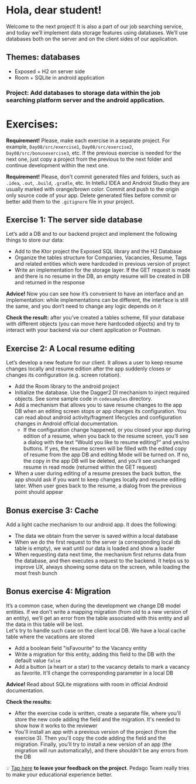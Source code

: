 # Hola, dear student!

Welcome to the next project! It is also a part of our job searching service, and today we’ll implement data storage features using databases. We’ll use databases both on the server and on the client sides of our application.

## Themes: databases
- Exposed + H2 on server side
- Room + SQLite in android application

### Project: Add databases to storage data within the job searching platform server and the android application.

# Exercises:

**Requirement!** Please, make each exercise in a separate project. For example, `Day08/src/exercise1`, `Day08/src/exercise2`, `Day08/src/bonusexercise3`, etc. If the previous exercise is needed for the next one, just copy a project from the previous to the next folder and continue development within the next one.

**Requirement!** Please, don't commit generated files and folders, such as `.idea`, `.out`, `.build`, `.gradle`, etc. In IntelliJ IDEA and Android Studio they are usually marked with orange/brown color. Commit and push to the origin only source code of your app. Delete generated files before commit or better add them to the `.gitignore` file in your project.

## Exercise 1: The server side database
Let’s add a DB and to our backend project and implement the following things to store our data:
- Add to the Ktor project the Exposed SQL library and the H2 Database
- Organize the tables structure for Companies, Vacancies, Resume, Tags and related entities which were hardcoded in previous version of project
- Write an implementation for the storage layer. If the GET request is made and there is no resume in the DB, an empty resume will be created in DB and returned in the response

**Advice!** Now you can see how it’s convenient to have an interface and an implementation: while implementations can be different, the interface is still the same, and you don’t need to change any logic depends on it
  
**Check the result:** after you’ve created a tables scheme, fill your database with different objects (you can move here hardcoded objects) and try to interact with your backend via our client application or Postman.

## Exercise 2: A Local resume editing
Let’s develop a new feature for our client. It allows a user to keep resume changes locally and resume edition after the app suddenly closes or changes its configuration (e.g. screen rotation).
- Add the Room library to the android project
- Initialize the database. Use the Dagger2 DI mechanism to inject required objects. See some sample code in `codesamples`  directory.
- Add a mechanism that allows you to save resume changes to the app DB when an editing screen stops or app changes its configuration. You can read about android activity/fragment lifecycles and configuration changes in Android official documentation.
  - If the configuration change happened, or you closed your app during edition of a resume, when you back to the resume screen, you’ll see a dialog with the text “Would you like to resume editing?” and yes/no buttons. If yes, the resume screen will be filled with the edited copy of resume from the app DB and editing Mode will be turned on. If no, the copy in the app DB will be deleted, and you’ll see unchanged resume in read mode (returned within the GET request)
- When a user during editing of a resume presses the back button, the app should ask if you want to keep changes locally and resume editing later. When user goes back to the resume, a dialog from the previous point should appear

## Bonus exercise 3: Cache
Add a light cache mechanism to our android app. It does the following:
- The data we obtain from the server is saved within a local database
- When we do the first request to the server (a corresponding local db table is empty), we wait until our data is loaded and show a loader
- When requesting data next time, the mechanism first returns data from the database, and then executes a request to the backend. It helps us to improve UX, always showing some data on the screen, while loading the most fresh bunch

## Bonus exercise 4: Migration
It’s a common case, when during the development we change DB model entities. If we don't write a mapping migration (from old to a new version of an entity), we’ll get an error from the table associated with this entity and all the data in this table will be lost.      
Let's try to handle such case on the client local DB. We have a local cache table where the vacations are stored
- Add a boolean field "isFavourite" to the Vacancy entity
- Write a migration for this entity, adding this field to the DB with the default value `false`
- Add a button (a heart or a star) to the vacancy details to mark a vacancy as favorite. It'll change the corresponding parameter in a local DB

**Advice!** Read about SQLite migrations with room in official Android documentation.

**Check the results:**
- After the exercise code is written, create a separate file, where you'll store the new code adding the field and the migration. It's needed to show how it works to the reviewer
- You'll install an app with a previous version of the project (from the exercise 3). Then you'll copy the code adding the field and the migration. Finally, you'll try to install a new version of an app (the migration will run automatically), and there shouldn't be any errors from the DB


💡 [Tap here](https://forms.gle/X9a8oKU7wzCxJdWu8) **to leave your feedback on the project**. Pedago Team really tries to make your educational experience better.

